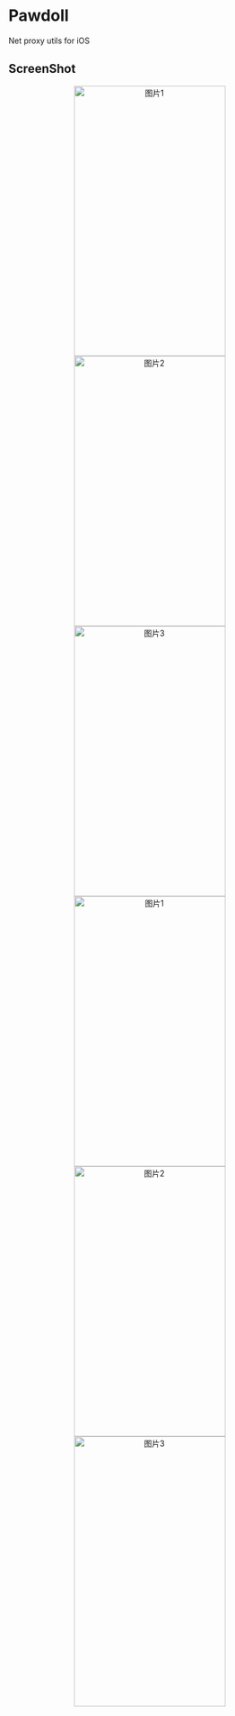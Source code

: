 # Pawdoll
Net proxy utils for iOS

## ScreenShot

<div  align="center">
  <img src="https://is1-ssl.mzstatic.com/image/thumb/PurpleSource221/v4/1e/3a/b0/1e3ab05c-ebc0-35f5-3e4d-39ab274a6333/IMG_1135.PNG/460x0w.webp" width = "270" height = "480" alt="图片1" align=center />
  <img src="https://is1-ssl.mzstatic.com/image/thumb/PurpleSource211/v4/13/2b/ec/132becf3-7790-98f9-81ab-256ffbd7a487/IMG_1140.PNG/460x0w.webp" width = "270" height = "480" alt="图片2" align=center />
  <img src="https://is1-ssl.mzstatic.com/image/thumb/PurpleSource211/v4/fa/b2/d9/fab2d963-6160-31d0-dcb9-bf6ee8d17200/IMG_1136.PNG/460x0w.webp" width = "270" height = "480" alt="图片3" align=center />
</div>

<div  align="center">
  <img src="https://is1-ssl.mzstatic.com/image/thumb/PurpleSource221/v4/22/43/16/22431628-3683-b584-ef4e-b7ce010a317a/IMG_1139.PNG/460x0w.webp" width = "270" height = "480" alt="图片1" align=center />
  <img src="https://is1-ssl.mzstatic.com/image/thumb/PurpleSource221/v4/cb/c0/8c/cbc08cd7-cfe0-5866-6264-9ad0861bffb7/IMG_1137.PNG/460x0w.webp" width = "270" height = "480" alt="图片2" align=center />
  <img src="https://is1-ssl.mzstatic.com/image/thumb/PurpleSource221/v4/c0/db/81/c0db8184-2df5-a37e-2bfb-6a8798b0a108/IMG_1138.PNG/460x0w.webp" width = "270" height = "480" alt="图片3" align=center />
</div>
